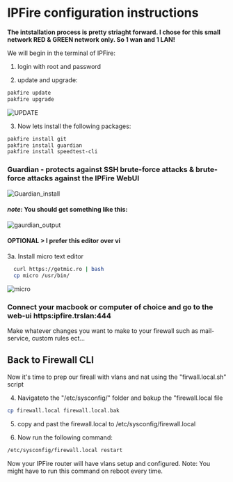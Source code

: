 # IPFire configuration instructions
****The intstallation process is pretty striaght forward. I chose for this small network RED & GREEN network only. So 1 wan and 1 LAN!****

We will begin in the terminal of  IPFire:
1. login with root and password

2. update and upgrade:
```bash
pakfire update
pakfire upgrade
```
![UPDATE](/tcrshop/assets/ipfire1.png)

3. Now lets install the following packages:
```bash
pakfire install git
pakfire install guardian
pakfire install speedtest-cli
```
### **Guardian** - protects against SSH brute-force attacks & brute-force attacks against the IPFire WebUI

![Guardian_install](/tcrshop/assets/guarding_install.png)

#### ***note:*** You should get something like this:
![gaurdian_output](/tcrshop/assets/guarding_output.png)

#### ****OPTIONAL**** > I prefer this editor over vi 
3a. Install micro text editor

```bash
  curl https://getmic.ro | bash
  cp micro /usr/bin/
```
![micro](/tcrshop/assets/micro_install.png)

### Connect your macbook or computer of choice and go to the web-ui https:ipfire.trslan:444
Make whatever changes you want to make to your firewall such as mail-service, custom rules ect...

## Back to Firewall CLI
Now it's time to prep our fireall with vlans and nat using the "firwall.local.sh" script

4. Navigateto the "/etc/sysconfig/" folder and bakup the "firewall.local file

```bash
cp firewall.local firewall.local.bak
```
5. copy and past the firewall.local to /etc/sysconfig/firewall.local

6. Now run the following command:

```bash
/etc/sysconfig/firewall.local restart
```
Now your IPFire router will have vlans setup and configured. Note: You might have to run this command on reboot every time.